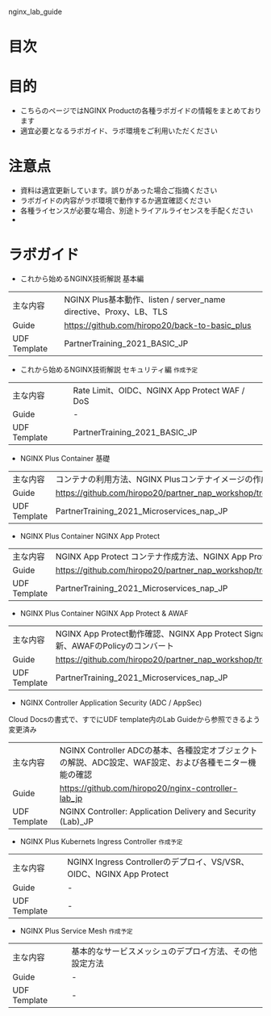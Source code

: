 nginx_lab_guide
# 目次


# 目的
- こちらのページではNGINX Productの各種ラボガイドの情報をまとめております
- 適宜必要となるラボガイド、ラボ環境をご利用いただください

# 注意点
- 資料は適宜更新しています。誤りがあった場合ご指摘ください
- ラボガイドの内容がラボ環境で動作するか適宜確認ください
- 各種ライセンスが必要な場合、別途トライアルライセンスを手配ください
- 
# ラボガイド

- これから始めるNGINX技術解説 基本編

|||
| - | - | 
|主な内容|NGINX Plus基本動作、listen / server_name directive、Proxy、LB、TLS|
|Guide| https://github.com/hiropo20/back-to-basic_plus |
|UDF Template| PartnerTraining_2021_BASIC_JP  |

- これから始めるNGINX技術解説 セキュリティ編 `作成予定`

|||
| - | - | 
|主な内容|Rate Limit、OIDC、NGINX App Protect WAF / DoS|
|Guide| - |
|UDF Template| PartnerTraining_2021_BASIC_JP  |

- NGINX Plus Container 基礎
 
|||
| - | - | 
|主な内容|コンテナの利用方法、NGINX Plusコンテナイメージの作成方法|
|Guide| https://github.com/hiropo20/partner_nap_workshop/tree/main/no2 |
|UDF Template| PartnerTraining_2021_Microservices_nap_JP  |

- NGINX Plus Container NGINX App Protect
 
|||
| - | - | 
|主な内容|NGINX App Protect コンテナ作成方法、NGINX App Protect動作確認|
|Guide| https://github.com/hiropo20/partner_nap_workshop/tree/main/no3 |
|UDF Template| PartnerTraining_2021_Microservices_nap_JP  |

- NGINX Plus Container NGINX App Protect & AWAF
 
|||
| - | - | 
|主な内容|NGINX App Protect動作確認、NGINX App Protect Signatureの更新、AWAFのPolicyのコンバート|
|Guide| https://github.com/hiropo20/partner_nap_workshop/tree/main/no4 |
|UDF Template| PartnerTraining_2021_Microservices_nap_JP  |

- NGINX Controller Application Security (ADC / AppSec)

Cloud Docsの書式で、すでにUDF template内のLab Guideから参照できるよう変更済み

|||
| - | - | 
|主な内容|NGINX Controller ADCの基本、各種設定オブジェクトの解説、ADC設定、WAF設定、および各種モニター機能の確認|
|Guide| https://github.com/hiropo20/nginx-controller-lab_jp |
|UDF Template| NGINX Controller: Application Delivery and Security (Lab)_JP  |


- NGINX Plus Kubernets Ingress Controller `作成予定`

|||
| - | - | 
|主な内容|NGINX Ingress Controllerのデプロイ、VS/VSR、OIDC、NGINX App Protect|
|Guide| - |
|UDF Template| - |

- NGINX Plus Service Mesh `作成予定`

|||
| - | - | 
|主な内容|基本的なサービスメッシュのデプロイ方法、その他設定方法|
|Guide| - |
|UDF Template| - |
